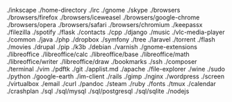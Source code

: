 
./inkscape
./home-directory
./irc
./gnome
./skype
./browsers
./browsers/firefox
./browsers/iceweasel
./browsers/google-chrome
./browsers/opera
./browsers/safari
./browsers/chromium
./keepassx
./filezilla
./spotify
./flask
./contacts
./cpp
./django
./music
./vlc-media-player
./common
./java
./php
./dropbox
./symfony
./tree
./laravel
./torrent
./flash
./movies
./drupal
./pip
./k3b
./debian
./varnish
./gnome-extensions
./libreoffice
./libreoffice/calc
./libreoffice/base
./libreoffice/math
./libreoffice/writer
./libreoffice/draw
./bookmarks
./ssh
./composer
./terminal
./vim
./pdftk
./git
./applist.md
./apache
./file-explorer
./wine
./sudo
./python
./google-earth
./im-client
./rails
./gimp
./nginx
./wordpress
./screen
./virtualbox
./email
./curl
./pandoc
./steam
./ruby
./fonts
./tmux
./calendar
./crashplan
./sql
./sql/mysql
./sql/postgresql
./sql/sqlite
./nodejs
